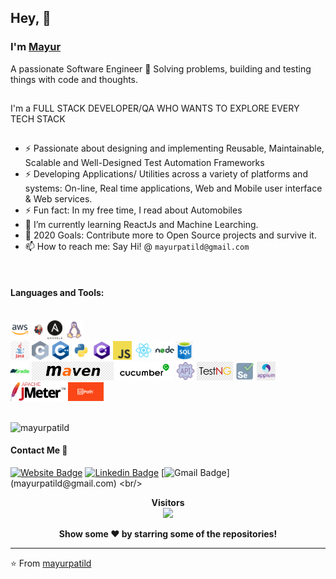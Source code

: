 ## Hey, 👋

### I'm [Mayur][website] 
A passionate Software Engineer 🚀 Solving problems, building and testing things with code and thoughts.
 
##
I'm a FULL STACK DEVELOPER/QA WHO WANTS TO EXPLORE EVERY TECH STACK
##
- ⚡ Passionate about designing and implementing Reusable, Maintainable, Scalable and Well-Designed Test Automation Frameworks
- ⚡ Developing Applications/ Utilities across a variety of platforms and systems: 
    On-line, Real time applications, Web and Mobile user interface & Web services.
- ⚡ Fun fact: In my free time, I read about Automobiles
- 🌱 I’m currently learning ReactJs and Machine Learching.
- 🥅 2020 Goals: Contribute more to Open Source projects and survive it.
- 📫 How to reach me: Say Hi! @ `mayurpatild@gmail.com`

<br/>

#### Languages and Tools:
<br/>
<code><img height="30" src="https://raw.githubusercontent.com/github/explore/80688e429a7d4ef2fca1e82350fe8e3517d3494d/topics/aws/aws.png"></code>
<code><img height="30" src="https://raw.githubusercontent.com/mayurpatild/portfolio/master/src/assets/images/jenkins.png"></code>
<code><img height="30" src="https://raw.githubusercontent.com/mayurpatild/portfolio/master/src/assets/images/ansible.png"></code>
<code><img height="30" src="https://raw.githubusercontent.com/mayurpatild/portfolio/master/src/assets/images/linux.png"></code>
<br/>
<code><img height="30" src="https://raw.githubusercontent.com/mayurpatild/portfolio/master/src/assets/images/java.jpg"></code>
<code><img height="30" src="https://raw.githubusercontent.com/mayurpatild/portfolio/master/src/assets/images/c.png"></code>
<code><img height="30" src="https://raw.githubusercontent.com/github/explore/80688e429a7d4ef2fca1e82350fe8e3517d3494d/topics/cpp/cpp.png"></code>
<code><img height="30" src="https://raw.githubusercontent.com/github/explore/80688e429a7d4ef2fca1e82350fe8e3517d3494d/topics/python/python.png"></code>
<code><img height="30" src="https://raw.githubusercontent.com/mayurpatild/portfolio/master/src/assets/images/csharp.svg"></code>
<code><img height="30" src="https://raw.githubusercontent.com/github/explore/80688e429a7d4ef2fca1e82350fe8e3517d3494d/topics/javascript/javascript.png"></code>
<code><img height="30" src="https://raw.githubusercontent.com/github/explore/80688e429a7d4ef2fca1e82350fe8e3517d3494d/topics/react/react.png"></code>
<code><img height="30" src="https://raw.githubusercontent.com/mayurpatild/portfolio/master/src/assets/images/node.png"></code>
<code><img height="30" src="https://raw.githubusercontent.com/mayurpatild/portfolio/master/src/assets/images/sql.png"></code>
<br/>
<code><img height="30" src="https://raw.githubusercontent.com/mayurpatild/portfolio/master/src/assets/images/gradle.webp"></code>
<code><img height="30" src="https://raw.githubusercontent.com/mayurpatild/portfolio/master/src/assets/images/maven.png"></code>
<code><img height="30" src="https://raw.githubusercontent.com/mayurpatild/portfolio/master/src/assets/images/cucumber.png"></code>
<code><img height="30" src="https://raw.githubusercontent.com/mayurpatild/portfolio/master/src/assets/images/testing.png"></code>
<code><img height="30" src="https://raw.githubusercontent.com/mayurpatild/portfolio/master/src/assets/images/testng.jpg"></code>
<code><img height="30" src="https://raw.githubusercontent.com/mayurpatild/portfolio/master/src/assets/images/scraping.png"></code>
<code><img height="30" src="https://raw.githubusercontent.com/mayurpatild/portfolio/master/src/assets/images/appium.jpg"></code>
<br/>
<code><img height="30" src="https://raw.githubusercontent.com/mayurpatild/portfolio/master/src/assets/images/jmeter.png"></code>
<code><img height="30" src="https://raw.githubusercontent.com/mayurpatild/portfolio/master/src/assets/images/UiPath.png"></code>
<br/>
<br/>
<p align="left">
<img src="https://github-readme-stats.vercel.app/api?username=mayurpatild&show_icons=true" alt="mayurpatild" />
</p>

####  Contact Me :speech_balloon:
[![Website Badge](https://img.shields.io/badge/-mayurpatild.github.io-38B2AC?style=flat&logo=Google-Chrome&logoColor=white&link=)](https://mayurpatild.github.io/portfolio)
[![Linkedin Badge](https://img.shields.io/badge/-mayurpatild-blue?style=flat-square&logo=Linkedin&logoColor=white&link=)](https://www.linkedin.com/in/mayurpatild/) 
[![Gmail Badge](https://img.shields.io/badge/-mayurpatild@gmail.com-orange?style=flat-square&logo=Gmail&logoColor=white&link=mailto:)](mayurpatild@gmail.com)
<br/>
 
<p align="center"> 
  <strong>Visitors</strong><br/> 
  <img src="https://profile-counter.glitch.me/mayurpatild/count.svg" />
</p>
   
<p align="center">
  <strong>Show some ❤️ by starring some of the repositories!</strong>
</p>

---
⭐️ From [mayurpatild](https://github.com/mayurpatild)

[website]: https://mayurpatild.github.io/portfolio/
[linkedin]: https://www.linkedin.com/in/mayurpatild/
[Gmail]: mayurpatild@gmail.com
